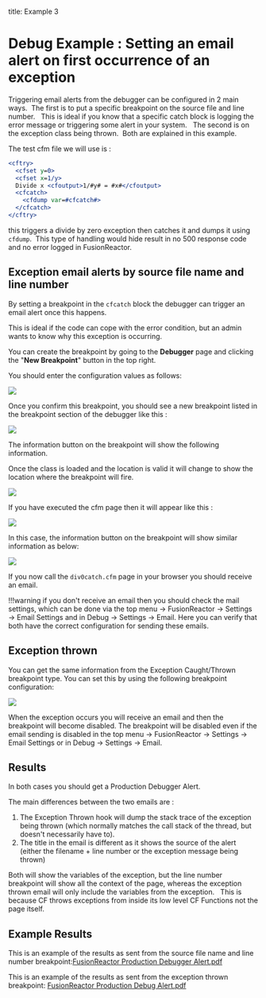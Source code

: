 title: Example 3
# Debug Example : Setting an email alert on first occurrence of an exception

Triggering email alerts from the debugger can be configured in 2 main
ways.  The first is to put a specific breakpoint on the source file and
line number.   This is ideal if you know that a specific catch block is
logging the error message or triggering some alert in your system.   The
second is on the exception class being thrown.  Both are explained in
this example.

The test cfm file we will use is :

```cfm tab="div0catch.cfm"
<cftry>
  <cfset y=0>
  <cfset x=1/y>
  Divide x <cfoutput>1/#y# = #x#</cfoutput>
  <cfcatch>
    <cfdump var=#cfcatch#>
  </cfcatch>
</cftry>
```

this triggers a divide by zero exception then catches it and dumps it
using `cfdump`.  This type of handling would hide result in no 500
response code and no error logged in FusionReactor.

## Exception email alerts by source file name and line number

By setting a breakpoint in the `cfcatch` block the debugger can trigger
an email alert once this happens. 

This is ideal if the code can cope with the error condition, but an
admin wants to know why this exception is occurring.

You can create the breakpoint by going to the **Debugger** page and
clicking the "**New Breakpoint**" button in the top right.

You should enter the configuration values as follows:

![](/frdocs/attachments/245553542/245553577.png)

Once you confirm this breakpoint, you should see a new breakpoint listed
in the breakpoint section of the debugger like this :

![](/frdocs/attachments/245553542/245553571.png)

The information button on the breakpoint will show the following
information.

Once the class is loaded and the location is valid it will change to
show the location where the breakpoint will fire.

![](/frdocs/attachments/245553542/245553565.png)

If you have executed the cfm page then it will appear like this :

![](/frdocs/attachments/245553542/245553559.png)

In this case, the information button on the breakpoint will show similar
information as below:

![](/frdocs/attachments/245553542/245553553.png)

If you now call the `div0catch.cfm` page in your browser you should
receive an email.  

!!!warning
    if you don't receive an email then you should check the
    mail settings, which can be done via the top menu → FusionReactor
    → Settings → Email Settings and in Debug → Settings → Email. Here you
    can verify that both have the correct configuration for sending these
    emails.

## Exception thrown

You can get the same information from the Exception Caught/Thrown
breakpoint type. You can set this by using the following breakpoint
configuration:

![](/frdocs/attachments/245553542/245553547.png)

When the exception occurs you will receive an email and then the
breakpoint will become disabled. The breakpoint will be disabled even if
the email sending is disabled in the top menu → FusionReactor → Settings
→ Email Settings or in Debug → Settings → Email.

## Results

In both cases you should get a Production Debugger Alert.

The main differences between the two emails are :

1.  The Exception Thrown hook will dump the stack trace of the exception
    being thrown (which normally matches the call stack of the thread,
    but doesn't necessarily have to).
2.  The title in the email is different as it shows the source of the
    alert (either the filename + line number or the exception message
    being thrown)

Both will show the variables of the exception, but the line number
breakpoint will show all the context of the page, whereas the exception
thrown email will only include the variables from the exception.   This
is because CF throws exceptions from inside its low level CF Functions
not the page itself.

## Example Results

This is an example of the results as sent
from the source file name and line number breakpoint:[FusionReactor
Production Debugger
Alert.pdf](/frdocs/attachments/245553542/245553598.pdf)

This is an example of the results as sent from the exception thrown
breakpoint: [FusionReactor Production Debug
Alert.pdf](/frdocs/attachments/245553542/245553583.pdf)
